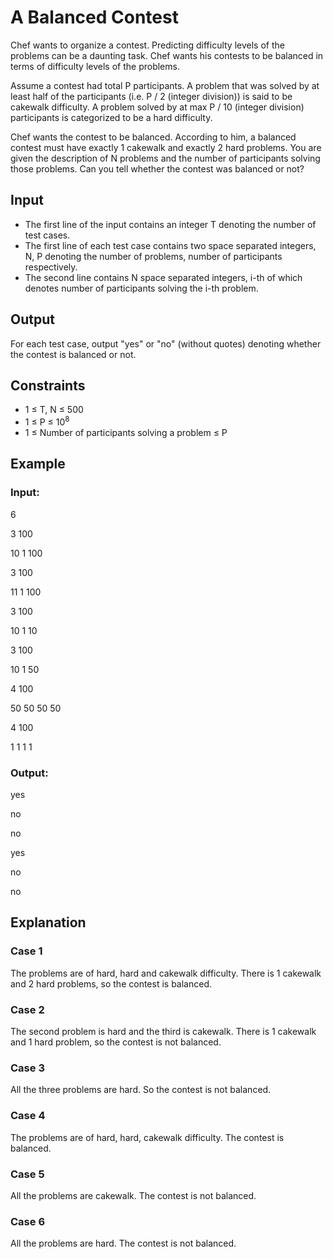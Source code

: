 # A Balanced Contest

Chef wants to organize a contest. Predicting difficulty levels of the problems can be a daunting task. 
Chef wants his contests to be balanced in terms of difficulty levels of the problems.

Assume a contest had total P participants. 
A problem that was solved by at least half of the participants (i.e. P / 2 (integer division)) is said to be cakewalk difficulty. 
A problem solved by at max P / 10 (integer division) participants is categorized to be a hard difficulty.

Chef wants the contest to be balanced. According to him, a balanced contest must have exactly 1 cakewalk and exactly 2 hard problems. 
You are given the description of N problems and the number of participants solving those problems. Can you tell whether the contest was balanced or not?

## Input

- The first line of the input contains an integer T denoting the number of test cases.
- The first line of each test case contains two space separated integers, N, P denoting the number of problems, number of participants respectively.
- The second line contains N space separated integers, i-th of which denotes number of participants solving the i-th problem.

## Output

For each test case, output "yes" or "no" (without quotes) denoting whether the contest is balanced or not.

## Constraints

- 1 ≤ T, N ≤ 500
- 1 ≤ P ≤ 10<sup>8</sup>
- 1 ≤ Number of participants solving a problem ≤ P

## Example

### Input:

6

3 100

10 1 100

3 100

11 1 100

3 100

10 1 10

3 100

10 1 50

4 100

50 50 50 50

4 100

1 1 1 1

### Output:

yes

no

no

yes

no

no

## Explanation

### Case 1

The problems are of hard, hard and cakewalk difficulty. There is 1 cakewalk and 2 hard problems, so the contest is balanced.

### Case 2

The second problem is hard and the third is cakewalk. There is 1 cakewalk and 1 hard problem, so the contest is not balanced.

### Case 3

All the three problems are hard. So the contest is not balanced.

### Case 4

The problems are of hard, hard, cakewalk difficulty. The contest is balanced.

### Case 5

All the problems are cakewalk. The contest is not balanced.

### Case 6

All the problems are hard. The contest is not balanced.
